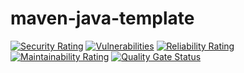 # maven-java-template

[![Security Rating](https://sonarcloud.io/api/project_badges/measure?project=voomdoon_maven-java-template&metric=security_rating)](https://sonarcloud.io/summary/new_code?id=voomdoon_maven-java-template)
[![Vulnerabilities](https://sonarcloud.io/api/project_badges/measure?project=voomdoon_maven-java-template&metric=vulnerabilities)](https://sonarcloud.io/summary/new_code?id=voomdoon_maven-java-template)
[![Reliability Rating](https://sonarcloud.io/api/project_badges/measure?project=voomdoon_maven-java-template&metric=reliability_rating)](https://sonarcloud.io/summary/new_code?id=voomdoon_maven-java-template)
[![Maintainability Rating](https://sonarcloud.io/api/project_badges/measure?project=voomdoon_maven-java-template&metric=sqale_rating)](https://sonarcloud.io/summary/new_code?id=voomdoon_maven-java-template)
[![Quality Gate Status](https://sonarcloud.io/api/project_badges/measure?project=voomdoon_maven-java-template&metric=alert_status)](https://sonarcloud.io/summary/new_code?id=voomdoon_maven-java-template)
